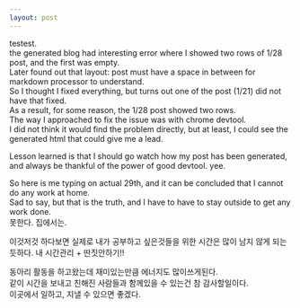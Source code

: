 ```yaml
---
layout: post
---
```


testest.  
the generated blog had interesting error where I showed two rows of 1/28 post, and the first was empty.  
Later found out that layout: post must have a space in between for markdown processor to understand.  
So I thought I fixed everything, but turns out one of the post (1/21) did not have that fixed.  
As a result, for some reason, the 1/28 post showed two rows.  
The way I approached to fix the issue was with chrome devtool.  
I did not think it would find the problem directly, but at least, I could see the generated html that could give me a lead.  
  

Lesson learned is that I should go watch how my post has been generated, and always be thankful of the power of good devtool. yee.


So here is me typing on actual 29th, and it can be concluded that I cannot do any work at home.  
Sad to say, but that is the truth, and I have to have to stay outside to get any work done.  
못한다. 집에서는.  
  

이것저것 하다보면 실제로 내가 공부하고 싶은것들을 위한 시간은 많이 남지 않게 되는듯하다. 내 시간관리 + 딴짓안하기!!
  

동아리 활동을 하고왔는데 재미있는만큼 에너지도 많이쓰게된다.  
같이 시간을 보내고 친해진 사람들과 함께있을 수 있는건 참 감사할일이다.  
이곳에서 일하고, 지낼 수 있으면 좋겠다.  
